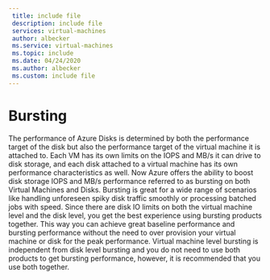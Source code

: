 ```yaml
---
 title: include file
 description: include file
 services: virtual-machines
 author: albecker
 ms.service: virtual-machines
 ms.topic: include
 ms.date: 04/24/2020
 ms.author: albecker
 ms.custom: include file
---
```

# Bursting
The performance of Azure Disks is determined by both the performance target of the disk but also the performance target of the virtual machine it is attached to. Each VM has its own limits on the IOPS and MB/s it can drive to disk storage, and each disk attached to a virtual machine has its own performance characteristics as well. Now Azure offers the ability to boost disk storage IOPS and MB/s performance referred to as bursting on both Virtual Machines and Disks. Bursting is great for a wide range of scenarios like handling unforeseen spiky disk traffic smoothly or processing batched jobs with speed. Since there are disk IO limits on both the virtual machine level and the disk level, you get the best experience using bursting products together. This way you can achieve great baseline performance and bursting performance without the need to over provision your virtual machine or disk for the peak performance. Virtual machine level bursting is independent from disk level bursting and you do not need to use both products to get bursting performance, however, it is recommended that you use both together. 